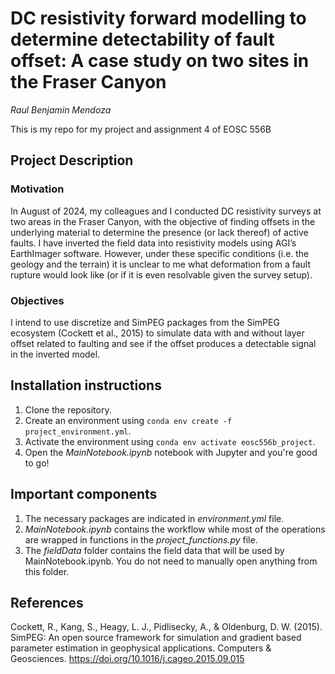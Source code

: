 # DC resistivity forward modelling to determine detectability of fault offset: A case study on two sites in the Fraser Canyon
_Raul Benjamin Mendoza_

This is my repo for my project and assignment 4 of EOSC 556B

## Project Description
### Motivation
In August of 2024, my colleagues and I conducted DC resistivity surveys at two areas in the Fraser Canyon,
with the objective of finding offsets in the underlying material to determine the presence (or lack thereof)
of active faults. I have inverted the field data into resistivity models using AGI’s EarthImager software. However, under
these specific conditions (i.e. the geology and the terrain) it is unclear to me what deformation from a
fault rupture would look like (or if it is even resolvable given the survey setup).
### Objectives
I intend to use discretize and SimPEG packages from the SimPEG ecosystem (Cockett et al., 2015) to
simulate data with and without layer offset related to faulting and see if the offset produces a detectable
signal in the inverted model.

## Installation instructions
1. Clone the repository.
2. Create an environment using `conda env create -f project_environment.yml`.
3. Activate the environment using `conda env activate eosc556b_project`.
4. Open the _MainNotebook.ipynb_ notebook with Jupyter and you're good to go!

## Important components
1. The necessary packages are indicated in _environment.yml_ file.
2. _MainNotebook.ipynb_ contains the workflow while most of the operations are wrapped in functions in the _project_functions.py_ file.
3. The _fieldData_ folder contains the field data that will be used by MainNotebook.ipynb. You do not need to manually open anything from this folder.

## References
Cockett, R., Kang, S., Heagy, L. J., Pidlisecky, A., & Oldenburg, D. W. (2015). SimPEG: An open source
framework for simulation and gradient based parameter estimation in geophysical applications.
Computers & Geosciences. https://doi.org/10.1016/j.cageo.2015.09.015
